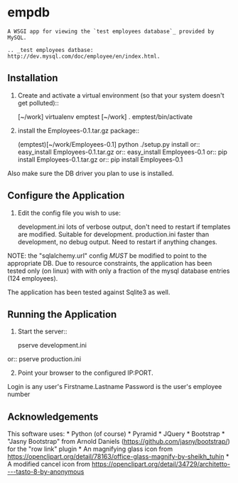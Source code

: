 empdb
=====

    A WSGI app for viewing the `test employees database`_ provided by MySQL.

    .. _test employees datbase: http://dev.mysql.com/doc/employee/en/index.html.


Installation
------------

1. Create and activate a virtual environment (so that your system doesn't get
   polluted)::

      [~/work] virtualenv emptest
      [~/work] . emptest/bin/activate


2. install the Employees-0.1.tar.gz package::

    (emptest)[~/work/Employees-0.1] python ./setup.py install
   or::
    easy_install Employees-0.1.tar.gz
   or::
    easy_install Employees-0.1
   or::
    pip install Employees-0.1.tar.gz
   or::
    pip install Employees-0.1

Also make sure the DB driver you plan to use is installed.


Configure the Application
-------------------------

1. Edit the config file you wish to use:

    development.ini
        lots of verbose output, don't need to restart if templates are
        modified. Suitable for development.
    production.ini
        faster than development, no debug output. Need to restart if anything
        changes.

NOTE: the "sqlalchemy.url" config *MUST* be modified to point to the
appropriate DB.  Due to resource constraints, the application has been tested
only (on linux) with with only a fraction of the mysql database entries (124
employees).
    
The application has been tested against Sqlite3 as well.


Running the Application
-----------------------

1. Start the server::

    pserve development.ini

or::
    pserve production.ini


2. Point your browser to the configured IP:PORT.

Login is any user's Firstname.Lastname
Password is the user's employee number


Acknowledgements
----------------
This software uses:
    * Python (of course)
    * Pyramid
    * JQuery
    * Bootstrap
    * "Jasny Bootstrap" from Arnold Daniels (https://github.com/jasny/bootstrap/) for the "row link" plugin
    * An magnifying glass icon from https://openclipart.org/detail/78163/office-glass-magnify-by-sheikh_tuhin
    * A modified cancel icon from https://openclipart.org/detail/34729/architetto----tasto-8-by-anonymous
